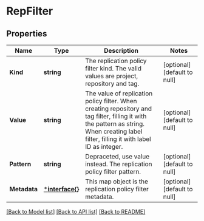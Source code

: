 # RepFilter

## Properties
Name | Type | Description | Notes
------------ | ------------- | ------------- | -------------
**Kind** | **string** | The replication policy filter kind. The valid values are project, repository and tag. | [optional] [default to null]
**Value** | **string** | The value of replication policy filter. When creating repository and tag filter, filling it with the pattern as string. When creating label filter, filling it with label ID as integer. | [optional] [default to null]
**Pattern** | **string** | Depraceted, use value instead. The replication policy filter pattern. | [optional] [default to null]
**Metadata** | [***interface{}**](interface{}.md) | This map object is the replication policy filter metadata. | [optional] [default to null]

[[Back to Model list]](../README.md#documentation-for-models) [[Back to API list]](../README.md#documentation-for-api-endpoints) [[Back to README]](../README.md)


